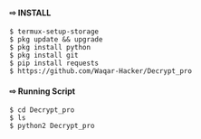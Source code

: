 
#### ⇨  INSTALL
```
$ termux-setup-storage  
$ pkg update && upgrade  
$ pkg install python  
$ pkg install git  
$ pip install requests  
$ https://github.com/Waqar-Hacker/Decrypt_pro
```
#### ⇨  Running Script
```
$ cd Decrypt_pro 
$ ls  
$ python2 Decrypt_pro
```
